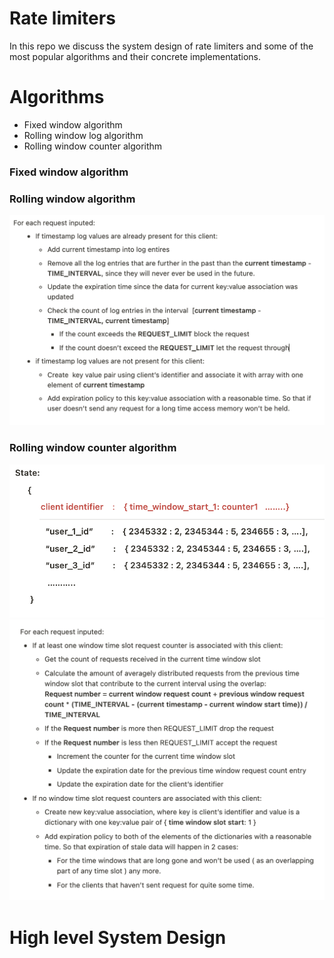 # Rate limiters
In this repo we discuss the system design of rate limiters and some of the most popular algorithms and their concrete implementations.

# Algorithms
- Fixed window algorithm
- Rolling window log algorithm
- Rolling window counter algorithm

### Fixed window algorithm
### Rolling window algorithm
![algorithm](./assets/Screenshot%202022-11-26%20at%2022.53.31.png)

### Rolling window counter algorithm
![state](./assets/Screenshot%202022-11-26%20at%2022.53.58.png)
![algorithm](./assets/Screenshot%202022-11-26%20at%2023.05.24.png)

# High level System Design